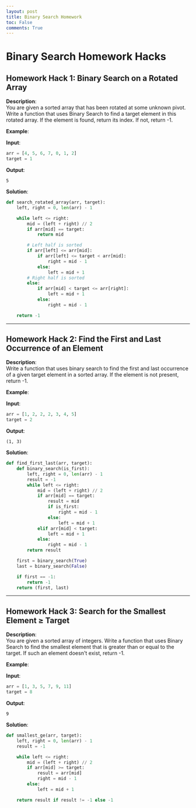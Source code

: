 ```yaml
---
layout: post
title: Binary Search Homework
toc: False
comments: True
---
```


# Binary Search Homework Hacks

## Homework Hack 1: Binary Search on a Rotated Array

**Description**:  
You are given a sorted array that has been rotated at some unknown pivot. Write a function that uses Binary Search to find a target element in this rotated array. If the element is found, return its index. If not, return -1.

**Example**:

**Input**:
```python
arr = [4, 5, 6, 7, 0, 1, 2]
target = 1
```

**Output**:
```
5
```

**Solution**:
```python
def search_rotated_array(arr, target):
    left, right = 0, len(arr) - 1

    while left <= right:
        mid = (left + right) // 2
        if arr[mid] == target:
            return mid

        # Left half is sorted
        if arr[left] <= arr[mid]:
            if arr[left] <= target < arr[mid]:
                right = mid - 1
            else:
                left = mid + 1
        # Right half is sorted
        else:
            if arr[mid] < target <= arr[right]:
                left = mid + 1
            else:
                right = mid - 1

    return -1
```

---

## Homework Hack 2: Find the First and Last Occurrence of an Element

**Description**:  
Write a function that uses binary search to find the first and last occurrence of a given target element in a sorted array. If the element is not present, return -1.

**Example**:

**Input**:
```python
arr = [1, 2, 2, 2, 3, 4, 5]
target = 2
```

**Output**:
```
(1, 3)
```

**Solution**:
```python
def find_first_last(arr, target):
    def binary_search(is_first):
        left, right = 0, len(arr) - 1
        result = -1
        while left <= right:
            mid = (left + right) // 2
            if arr[mid] == target:
                result = mid
                if is_first:
                    right = mid - 1
                else:
                    left = mid + 1
            elif arr[mid] < target:
                left = mid + 1
            else:
                right = mid - 1
        return result

    first = binary_search(True)
    last = binary_search(False)

    if first == -1:
        return -1
    return (first, last)
```

---

## Homework Hack 3: Search for the Smallest Element ≥ Target

**Description**:  
You are given a sorted array of integers. Write a function that uses Binary Search to find the smallest element that is greater than or equal to the target. If such an element doesn't exist, return -1.

**Example**:

**Input**:
```python
arr = [1, 3, 5, 7, 9, 11]
target = 8
```

**Output**:
```
9
```

**Solution**:
```python
def smallest_ge(arr, target):
    left, right = 0, len(arr) - 1
    result = -1

    while left <= right:
        mid = (left + right) // 2
        if arr[mid] >= target:
            result = arr[mid]
            right = mid - 1
        else:
            left = mid + 1

    return result if result != -1 else -1
```
